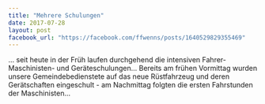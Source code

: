 ```yaml
---
title: "Mehrere Schulungen"
date: 2017-07-28
layout: post
facebook_url: "https://facebook.com/ffwenns/posts/1640529829355469"
---
```


... seit heute in der Früh laufen durchgehend die intensiven Fahrer- Maschinisten- und Geräteschulungen... Bereits am frühen Vormittag wurden unsere Gemeindebedienstete auf das neue Rüstfahrzeug und deren Gerätschaften eingeschult - am Nachmittag folgten die ersten Fahrstunden der Maschinisten...